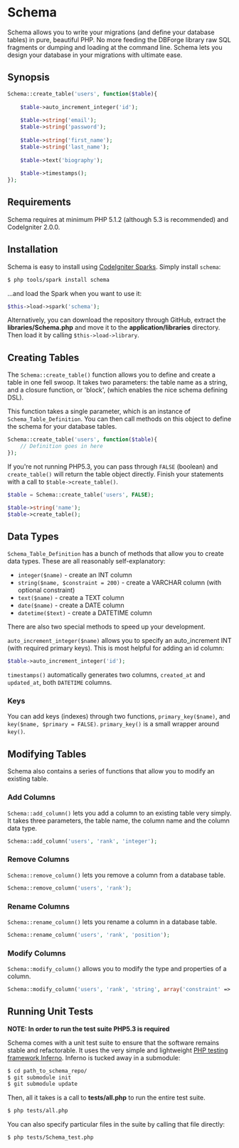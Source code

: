 # Schema

Schema allows you to write your migrations (and define your database tables) in pure, beautiful PHP. No more feeding the DBForge library raw SQL fragments or dumping and loading at the command line. Schema lets you design your database in your migrations with ultimate ease.

## Synopsis

```php
Schema::create_table('users', function($table){
    
    $table->auto_increment_integer('id');
    
    $table->string('email');
    $table->string('password');
    
    $table->string('first_name');
    $table->string('last_name');
    
    $table->text('biography');
    
    $table->timestamps();
});
```

## Requirements

Schema requires at minimum PHP 5.1.2 (although 5.3 is recommended) and CodeIgniter 2.0.0.

## Installation

Schema is easy to install using [CodeIgniter Sparks](http://getsparks.org). Simply install `schema`:

```bash
$ php tools/spark install schema
```

...and load the Spark when you want to use it:

```php
$this->load->spark('schema');
```

Alternatively, you can download the repository through GitHub, extract the **libraries/Schema.php** and move it to the **application/libraries** directory. Then load it by calling `$this->load->library`.

## Creating Tables

The `Schema::create_table()` function allows you to define and create a table in one fell swoop. It takes two parameters: the table name as a string, and a closure function, or 'block', (which enables the nice schema defining DSL).

This function takes a single parameter, which is an instance of `Schema_Table_Definition`. You can then call methods on this object to define the schema for your database tables.

```php
Schema::create_table('users', function($table){
    // Definition goes in here
});
```

If you're not running PHP5.3, you can pass through `FALSE` (boolean) and `create_table()` will return the table object directly. Finish your statements with a call to `$table->create_table()`.

```php
$table = Schema::create_table('users', FALSE);

$table->string('name');
$table->create_table();
```

## Data Types

`Schema_Table_Definition` has a bunch of methods that allow you to create data types. These are all reasonably self-explanatory:

* `integer($name)` - create an INT column
* `string($name, $constraint = 200)` - create a VARCHAR column (with optional constraint)
* `text($name)` - create a TEXT column
* `date($name)` - create a DATE column
* `datetime($text)` - create a DATETIME column

There are also two special methods to speed up your development.

`auto_increment_integer($name)` allows you to specify an auto_increment INT (with required primary keys). This is most helpful for adding an id column:

```php
$table->auto_increment_integer('id');
```

`timestamps()` automatically generates two columns, `created_at` and `updated_at`, both `DATETIME` columns.

### Keys

You can add keys (indexes) through two functions, `primary_key($name)`, and `key($name, $primary = FALSE)`. `primary_key()` is a small wrapper around `key()`.

## Modifying Tables

Schema also contains a series of functions that allow you to modify an existing table.

### Add Columns

`Schema::add_column()` lets you add a column to an existing table very simply. It takes three parameters, the table name, the column name and the column data type.

```php
Schema::add_column('users', 'rank', 'integer');
```

### Remove Columns

`Schema::remove_column()` lets you remove a column from a database table.

```php
Schema::remove_column('users', 'rank');
```

### Rename Columns

`Schema::rename_column()` lets you rename a column in a database table.

```php
Schema::rename_column('users', 'rank', 'position');
```

### Modify Columns

`Schema::modify_column()` allows you to modify the type and properties of a column.

```php
Schema::modify_column('users', 'rank', 'string', array('constraint' => 250));
```

## Running Unit Tests

**NOTE: In order to run the test suite PHP5.3 is required**

Schema comes with a unit test suite to ensure that the software remains stable and refactorable. It uses the very simple and lightweight [PHP testing framework Inferno](https://github.com/jamierumbelow/inferno). Inferno is tucked away in a submodule:

```bash
$ cd path_to_schema_repo/
$ git submodule init
$ git submodule update
```

Then, all it takes is a call to **tests/all.php** to run the entire test suite.

```bash
$ php tests/all.php
```

You can also specify particular files in the suite by calling that file directly:

```bash
$ php tests/Schema_test.php
```